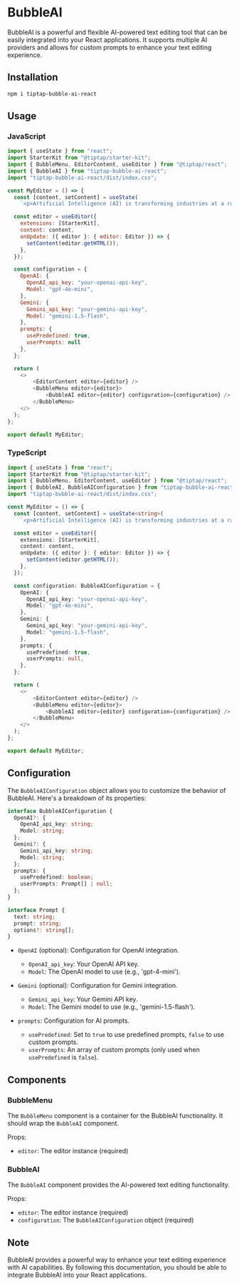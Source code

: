 # BubbleAI

BubbleAI is a powerful and flexible AI-powered text editing tool that can be easily integrated into your React applications. It supports multiple AI providers and allows for custom prompts to enhance your text editing experience.

## Installation

```bash
npm i tiptap-bubble-ai-react
```

## Usage

### JavaScript

```javascript
import { useState } from "react";
import StarterKit from "@tiptap/starter-kit";
import { BubbleMenu, EditorContent, useEditor } from "@tiptap/react";
import { BubbleAI } from "tiptap-bubble-ai-react";
import "tiptap-bubble-ai-react/dist/index.css";

const MyEditor = () => {
  const [content, setContent] = useState(
    `<p>Artificial Intelligence (AI) is transforming industries at a rapid pace. From healthcare to finance, AI is being used to automate processes and improve efficiency. One of the key areas where AI is making an impact is in data analysis.</p>`);

  const editor = useEditor({
    extensions: [StarterKit],
    content: content,
    onUpdate: ({ editor }: { editor: Editor }) => {
      setContent(editor.getHTML());
    },
  });

  const configuration = {
    OpenAI: {
      OpenAI_api_key: "your-openai-api-key",
      Model: "gpt-4o-mini",
    },
    Gemini: {
      Gemini_api_key: "your-gemini-api-key",
      Model: "gemini-1.5-flash",
    },
    prompts: {
      usePredefined: true,
      userPrompts: null
    },
  };

  return (
    <>
        <EditorContent editor={editor} />
        <BubbleMenu editor={editor}>
            <BubbleAI editor={editor} configuration={configuration} />
        </BubbleMenu>
    </>
  );
};

export default MyEditor;
```

### TypeScript

```typescript
import { useState } from "react";
import StarterKit from "@tiptap/starter-kit";
import { BubbleMenu, EditorContent, useEditor } from "@tiptap/react";
import { BubbleAI, BubbleAIConfiguration } from "tiptap-bubble-ai-react";
import "tiptap-bubble-ai-react/dist/index.css";

const MyEditor = () => {
  const [content, setContent] = useState<string>(
    `<p>Artificial Intelligence (AI) is transforming industries at a rapid pace. From healthcare to finance, AI is being used to automate processes and improve efficiency. One of the key areas where AI is making an impact is in data analysis.</p>`);

  const editor = useEditor({
    extensions: [StarterKit],
    content: content,
    onUpdate: ({ editor }: { editor: Editor }) => {
      setContent(editor.getHTML());
    },
  });

  const configuration: BubbleAIConfiguration = {
    OpenAI: {
      OpenAI_api_key: "your-openai-api-key",
      Model: "gpt-4o-mini",
    },
    Gemini: {
      Gemini_api_key: "your-gemini-api-key",
      Model: "gemini-1.5-flash",
    },
    prompts: {
      usePredefined: true,
      userPrompts: null,
    },
  };

  return (
    <>
        <EditorContent editor={editor} />
        <BubbleMenu editor={editor}>
            <BubbleAI editor={editor} configuration={configuration} />
        </BubbleMenu>
    </>
  );
};

export default MyEditor;
```

## Configuration

The `BubbleAIConfiguration` object allows you to customize the behavior of BubbleAI. Here's a breakdown of its properties:

```typescript
interface BubbleAIConfiguration {
  OpenAI?: {
    OpenAI_api_key: string;
    Model: string;
  };
  Gemini?: {
    Gemini_api_key: string;
    Model: string;
  };
  prompts: {
    usePredefined: boolean;
    userPrompts: Prompt[] | null;
  };
}

interface Prompt {
  text: string;
  prompt: string;
  options?: string[];
}
```

- `OpenAI` (optional): Configuration for OpenAI integration.

  - `OpenAI_api_key`: Your OpenAI API key.
  - `Model`: The OpenAI model to use (e.g., 'gpt-4-mini').

- `Gemini` (optional): Configuration for Gemini integration.

  - `Gemini_api_key`: Your Gemini API key.
  - `Model`: The Gemini model to use (e.g., 'gemini-1.5-flash').

- `prompts`: Configuration for AI prompts.
  - `usePredefined`: Set to `true` to use predefined prompts, `false` to use custom prompts.
  - `userPrompts`: An array of custom prompts (only used when `usePredefined` is `false`).

## Components

### BubbleMenu

The `BubbleMenu` component is a container for the BubbleAI functionality. It should wrap the `BubbleAI` component.

Props:

- `editor`: The editor instance (required)

### BubbleAI

The `BubbleAI` component provides the AI-powered text editing functionality.

Props:

- `editor`: The editor instance (required)
- `configuration`: The `BubbleAIConfiguration` object (required)


## Note

BubbleAI provides a powerful way to enhance your text editing experience with AI capabilities. By following this documentation, you should be able to integrate BubbleAI into your React applications.
